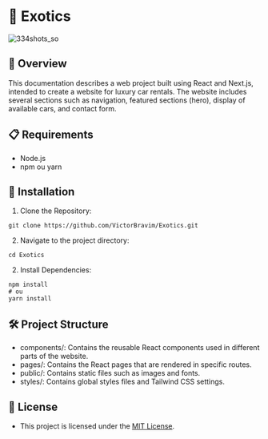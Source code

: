 # 🚗 Exotics

![334shots_so](https://github.com/VictorBravim/Exotics/assets/122113588/82abe6e1-7dad-4ebb-b8cf-70fd9214cd1a)

## 🚀 Overview

This documentation describes a web project built using React and Next.js, intended to create a website for luxury car rentals. The website includes several sections such as navigation, featured sections (hero), display of available cars, and contact form.

## 📋 Requirements

- Node.js
- npm ou yarn

## 🔧 Installation

1. Clone the Repository:
   
```
git clone https://github.com/VictorBravim/Exotics.git
```

2. Navigate to the project directory:
   
```
cd Exotics
```

2. Install Dependencies:
   
```
npm install
# ou
yarn install
```

## 🛠️ Project Structure

- components/: Contains the reusable React components used in different parts of the website.
- pages/: Contains the React pages that are rendered in specific routes.
- public/: Contains static files such as images and fonts.
- styles/: Contains global styles files and Tailwind CSS settings.

## 📄 License

- This project is licensed under the [MIT License](LICENSE).
